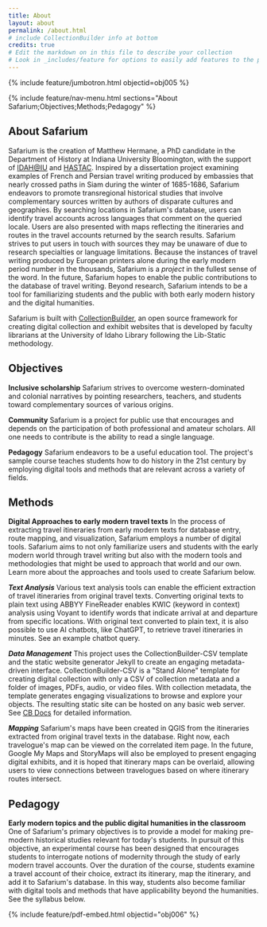 ```yaml
---
title: About
layout: about
permalink: /about.html
# include CollectionBuilder info at bottom
credits: true
# Edit the markdown on in this file to describe your collection
# Look in _includes/feature for options to easily add features to the page
---
```


{% include feature/jumbotron.html objectid=obj005 %} 

{% include feature/nav-menu.html sections="About Safarium;Objectives;Methods;Pedagogy" %}



## About Safarium

Safarium is the creation of Matthew Hermane, a PhD candidate in the Department of History at Indiana University Bloomington, with the support of [IDAH@IU](https://idah.indiana.edu/index.html) and [HASTAC](https://hastac.hcommons.org/). Inspired by a dissertation project examining examples of French and Persian travel writing produced by embassies that nearly crossed paths in Siam during the winter of 1685-1686, Safarium endeavors to promote transregional historical studies that involve complementary sources written by authors of disparate cultures and geographies. By searching locations in Safarium's database, users can identify travel accounts across languages that comment on the queried locale. Users are also presented with maps reflecting the itineraries and routes in the travel accounts returned by the search results. Safarium strives to put users in touch with sources they may be unaware of due to research specialties or language limitations. Because the instances of travel writing produced by European printers alone during the early modern period number in the thousands, Safarium is a *project* in the fullest sense of the word. In the future, Safarium hopes to enable the public contributions to the database of travel writing. Beyond research, Safarium intends to be a tool for familiarizing students and the public with both early modern history and the digital humanities.

Safarium is built with [CollectionBuilder](https://github.com/CollectionBuilder/), an open source framework for creating digital collection and exhibit websites that is developed by faculty librarians at the University of Idaho Library following the Lib-Static methodology.

## Objectives 

**Inclusive scholarship** Safarium strives to overcome western-dominated and colonial narratives by pointing researchers, teachers, and students toward complementary sources of various origins.

**Community** Safarium is a project for public use that encourages and depends on the participation of both professional and amateur scholars. All one needs to contribute is the ability to read a single language. 

**Pedagogy** Safarium endeavors to be a useful education tool. The project's sample course teaches students how to do history in the 21st century by employing digital tools and methods that are relevant across a variety of fields. 



## Methods

**Digital Approaches to early modern travel texts** In the process of extracting travel itineraries from early modern texts for database entry, route mapping, and visualization, Safarium employs a number of digital tools. Safarium aims to not only familiarize users and students with the early modern world through travel writing but also with the modern tools and methodologies that might be used to approach that world and our own. Learn more about the approaches and tools used to create Safarium below.

***Text Analysis*** Various text analysis tools can enable the efficient extraction of travel itineraries from original travel texts. Converting original texts to plain text using ABBYY FineReader enables KWIC (keyword in context) analysis using Voyant to identify words that indicate arrival at and departure from specific locations. With original text converted to plain text, it is also possible to use AI chatbots, like ChatGPT, to retrieve travel itineraries in minutes. See an example chatbot query.

***Data Management*** This project uses the CollectionBuilder-CSV template and the static website generator Jekyll to create an engaging metadata-driven interface. CollectionBuilder-CSV is a "Stand Alone" template for creating digital collection with only a CSV of collection metadata and a folder of images, PDFs, audio, or video files. With collection metadata, the template generates engaging visualizations to browse and explore your objects. The resulting static site can be hosted on any basic web server. See [CB Docs](https://collectionbuilder.github.io/cb-docs/) for detailed information.

***Mapping*** Safarium's maps have been created in QGIS from the itineraries extracted from original travel texts in the database. Right now, each travelogue's map can be viewed on the correlated item page. In the future, Google My Maps and StoryMaps will also be employed to present engaging digital exhibits, and it is hoped that itinerary maps can be overlaid, allowing users to view connections between travelogues based on where itinerary routes intersect.



## Pedagogy

**Early modern topics and the public digital humanities in the classroom** One of Safarium's primary objectives is to provide a model for making pre-modern historical studies relevant for today's students. In pursuit of this objective, an experimental course has been designed that encourages students to interrogate notions of modernity through the study of early modern travel accounts. Over the duration of the course, students examine a travel account of their choice, extract its itinerary, map the itinerary, and add it to Safarium's database. In this way, students also become familiar with digital tools and methods that have applicability beyond the humanities. See the syllabus below.

{% include feature/pdf-embed.html objectid="obj006" %}

<!-- IMPORTANT!!! DELETE this comment and the include below when you are finished editing this page for your collection. The include below introduces about page features. They will show up on your collection's about page until you delete it.  -->
